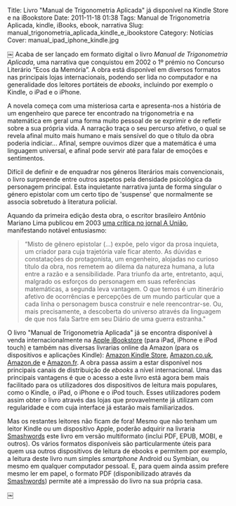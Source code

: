 Title: Livro "Manual de Trigonometria Aplicada" já disponível na Kindle Store e na iBookstore
Date: 2011-11-18 01:38
Tags: Manual de Trigonometria Aplicada, kindle, iBooks, ebook, narrativa 
Slug: manual_trigonometria_aplicada_kindle_e_ibookstore
Category: Notícias
Cover: manual_ipad_iphone_kindle.jpg

￼
Acaba de ser lançado em formato digital o livro *Manual de Trigonometria Aplicada*, uma narrativa que conquistou em 2002 o 1º prémio no Concurso Literário “Ecos da Memória”. A obra está disponível em diversos formatos nas principais lojas internacionais, podendo ser lida no computador e na generalidade dos leitores portáteis de *ebooks*, incluindo por exemplo o Kindle, o iPad e o iPhone.

A novela começa com uma misteriosa carta e apresenta-nos a história de um engenheiro que parece ter encontrado na trigonometria e na matemática em geral uma forma muito pessoal de se exprimir e de refletir sobre a sua própria vida. A narração traça o seu percurso afetivo, o qual se revela afinal muito mais humano e mais sensível do que o título da obra poderia indiciar... Afinal, sempre ouvimos dizer que a matemática é uma linguagem universal, e afinal pode servir até para falar de emoções e sentimentos.

Difícil de definir e de enquadrar nos géneros literários mais convencionais, o livro surpreende entre outros aspetos pela densidade psicológica da personagem principal. Esta inquietante narrativa junta de forma singular o género epistolar com um certo tipo de 'suspense' que normalmente se associa sobretudo à literatura policial.

Aquando da primeira edição desta obra, o escritor brasileiro Antônio Mariano Lima publicou em 2003 [uma crítica no jornal A União](), manifestando notável entusiasmo:

<blockquote>
“Misto de gênero epistolar (...) expõe, pelo vigor da prosa inquieta, um criador para cuja trajetória vale ficar atento. As dúvidas e constatações do protagonista, um engenheiro, alojadas no curioso título da obra, nos remetem ao dilema da natureza humana, a luta entre a razão e a sensibilidade. Para triunfo da arte, entretanto, aqui, malgrado os esforços do personagem em suas referências matemáticas, a segunda leva vantagem. O que temos é um itinerário afetivo de ocorrências e percepções de um mundo particular que a cada linha o personagem busca construir e nele reencontrar-se. Ou, mais precisamente, a descoberta do universo através da linguagem de que nos fala Sartre em seu Diário de uma guerra estranha."
</blockquote>

O livro "Manual de Trigonometria Aplicada" já se encontra disponível à venda internacionalmente na [Apple iBookstore](http://itunes.apple.com/pt/book/id481665294) (para iPad, iPhone e iPod touch) e também nas diversas livrarias online da Amazon (para os dispositivos e aplicações Kindle): [Amazon Kindle Store](http://www.amazon.com/dp/B0063ULBKO), [Amazon.co.uk](http://www.amazon.co.uk/dp/B0063ULBKO), [Amazon.de](http://www.amazon.de/dp/B0063ULBKO) e [Amazon.fr](http://www.amazon.fr/dp/B0063ULBKO). A obra passa assim a estar disponível nos principais canais de distribuição de *ebooks* a nível internacional. Uma das principais vantagens é que o acesso a este livro está agora bem mais facilitado para os utilizadores dos dispositivos de leitura mais populares, como o Kindle, o iPad, o iPhone e o iPod touch. Esses utilizadores podem assim obter o livro através das lojas que provavelmente já utilizam com regularidade e com cuja interface já estarão mais familiarizados.

Mas os restantes leitores não ficam de fora! Mesmo que não tenham um leitor Kindle ou um dispositivo Apple, poderão adquirir na livraria [Smashwords](http://www.smashwords.com/books/view/102148?ref=victordomingos) este livro em versão multiformato (inclui PDF, EPUB, MOBI, e outros). Os vários formatos disponíveis são particularmente úteis para quem usa outros dispositivos de leitura de ebooks e permitem por exemplo, a leitura deste livro num simples *smartphone* Android ou Symbian, ou mesmo em qualquer computador pessoal. E, para quem ainda assim prefere mesmo ler em papel, o formato PDF (disponibilizado através da [Smashwords](http://www.smashwords.com/books/view/102148?ref=victordomingos)) permite até a impressão do livro na sua própria casa. 

￼


